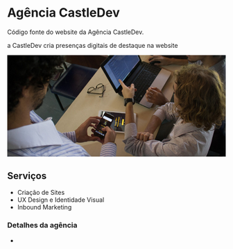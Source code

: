 # Agência CastleDev

Código fonte do website da Agência CastleDev.

a CastleDev cria presenças digitais de destaque na website

![CastleDev](images/castle7.jpg)


## Serviços

* Criação de Sites
* UX Design e Identidade Visual
* Inbound Marketing


### Detalhes da agência

*
